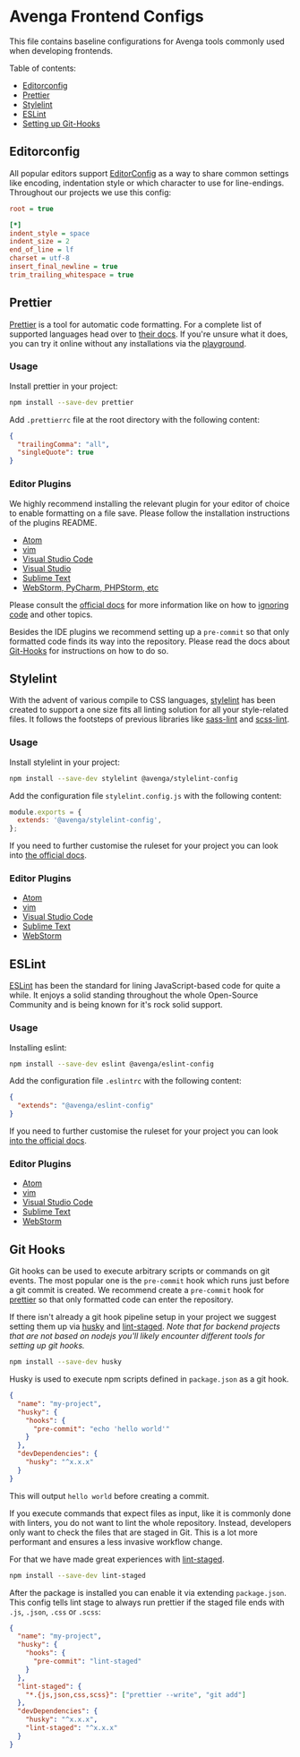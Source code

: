 # Avenga Frontend Configs

This file contains baseline configurations for Avenga tools commonly used when developing frontends.

Table of contents:

- [Editorconfig](#editorconfig)
- [Prettier](#prettier)
- [Stylelint](#stylelint)
- [ESLint](#eslint)
- [Setting up Git-Hooks](#git-hooks)

## Editorconfig

All popular editors support [EditorConfig](https://editorconfig.org/) as a way to share common settings like encoding, indentation style or which character to use for line-endings. Throughout our projects we use this config:

```ini
root = true

[*]
indent_style = space
indent_size = 2
end_of_line = lf
charset = utf-8
insert_final_newline = true
trim_trailing_whitespace = true
```

## Prettier

[Prettier](https://prettier.io/) is a tool for automatic code formatting. For a
complete list of supported languages head over to [their docs](https://prettier.io/docs/en/language-support.html).
If you're unsure what it does, you can try it online without any installations
via the [playground](https://prettier.io/playground/).

### Usage

Install prettier in your project:

```bash
npm install --save-dev prettier
```

Add `.prettierrc` file at the root directory with the following content:

```json
{
  "trailingComma": "all",
  "singleQuote": true
}
```

### Editor Plugins

We highly recommend installing the relevant plugin for your editor of choice to enable formatting on a file save. Please follow the installation instructions of the plugins README.

- [Atom](https://github.com/prettier/prettier-atom)
- [vim](https://prettier.io/docs/en/vim.html)
- [Visual Studio Code](https://github.com/prettier/prettier-vscode)
- [Visual Studio](https://github.com/madskristensen/JavaScriptPrettier)
- [Sublime Text](https://github.com/jonlabelle/SublimeJsPrettier)
- [WebStorm, PyCharm, PHPStorm, etc](https://prettier.io/docs/en/webstorm.html)

Please consult the [official docs](https://prettier.io/docs/en/install.html) for more information like on how to [ignoring code](https://prettier.io/docs/en/ignore.html)
and other topics.

Besides the IDE plugins we recommend setting up a `pre-commit` so that only formatted code finds its way into the repository. Please read the docs about [Git-Hooks](#git-hooks) for instructions on how to do so.

## Stylelint

With the advent of various compile to CSS languages, [stylelint](https://stylelint.io/) has been created to support a one size fits all linting solution for all your style-related files. It follows the footsteps of previous libraries like [sass-lint](https://github.com/sasstools/sass-lint) and [scss-lint](https://github.com/brigade/scss-lint).

### Usage

Install stylelint in your project:

```bash
npm install --save-dev stylelint @avenga/stylelint-config
```

Add the configuration file `stylelint.config.js` with the following content:

```js
module.exports = {
  extends: '@avenga/stylelint-config',
};
```

If you need to further customise the ruleset for your project you can look into [the official docs](https://stylelint.io/user-guide/configuration/#the-configuration-object).

### Editor Plugins

- [Atom](https://atom.io/packages/linter-stylelint)
- [vim](https://github.com/vim-syntastic/syntastic/blob/master/syntax_checkers/css/stylelint.vim)
- [Visual Studio Code](https://github.com/stylelint/vscode-stylelint)
- [Sublime Text](https://github.com/SublimeLinter/SublimeLinter-stylelint)
- [WebStorm](https://www.jetbrains.com/help/webstorm/using-stylelint-code-quality-tool.html)

## ESLint

[ESLint](https://eslint.org/) has been the standard for lining JavaScript-based code for quite a while. It enjoys a solid standing throughout the whole Open-Source Community and is being known for it's rock solid support.

### Usage

Installing eslint:

```bash
npm install --save-dev eslint @avenga/eslint-config
```

Add the configuration file `.eslintrc` with the following content:

```json
{
  "extends": "@avenga/eslint-config"
}
```

If you need to further customise the ruleset for your project you can look [into the official docs](https://eslint.org/docs/user-guide/configuring).

### Editor Plugins

- [Atom](https://atom.io/packages/linter-eslint)
- [vim](https://github.com/vim-syntastic/syntastic/tree/master/syntax_checkers/javascript)
- [Visual Studio Code](https://marketplace.visualstudio.com/items?itemName=dbaeumer.vscode-eslint)
- [Sublime Text](https://github.com/SublimeLinter/SublimeLinter-eslint)
- [WebStorm](https://www.jetbrains.com/help/webstorm/eslint.html)

## Git Hooks

Git hooks can be used to execute arbitrary scripts or commands on git events. The most popular one is the `pre-commit` hook which runs just before a git commit is created. We recommend create a `pre-commit` hook for [prettier](#prettier) so that only formatted code can enter the repository.

If there isn't already a git hook pipeline setup in your project we suggest setting them up via [husky](https://github.com/typicode/husky) and [lint-staged](https://github.com/okonet/lint-staged). _Note that for backend projects that are not based on nodejs you'll likely encounter different tools for setting up git hooks._

```bash
npm install --save-dev husky
```

Husky is used to execute npm scripts defined in `package.json` as a git hook.

```json
{
  "name": "my-project",
  "husky": {
    "hooks": {
      "pre-commit": "echo 'hello world'"
    }
  },
  "devDependencies": {
    "husky": "^x.x.x"
  }
}
```

This will output `hello world` before creating a commit.

If you execute commands that expect files as input, like it is commonly done with linters, you do not want to lint the whole repository. Instead, developers only want to check the files that are staged in Git. This is a lot more performant and ensures a less invasive workflow change.

For that we have made great experiences with [lint-staged](https://github.com/okonet/lint-staged).

```bash
npm install --save-dev lint-staged
```

After the package is installed you can enable it via extending `package.json`. This config tells lint stage to always run prettier if the staged file ends with `.js`, `.json`, `.css` or `.scss`:

```json
{
  "name": "my-project",  
  "husky": {
    "hooks": {
      "pre-commit": "lint-staged"
    }
  },
  "lint-staged": {
    "*.{js,json,css,scss}": ["prettier --write", "git add"]
  },
  "devDependencies": {
    "husky": "^x.x.x",
    "lint-staged": "^x.x.x"
  }
}
```
